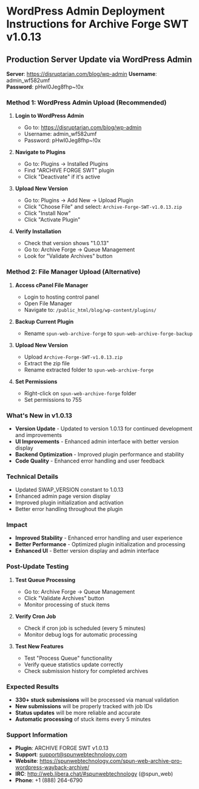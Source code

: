 # WordPress Admin Deployment Instructions for Archive Forge SWT v1.0.13

## Production Server Update via WordPress Admin

**Server**: https://disruptarian.com/blog/wp-admin
**Username**: admin_wf582umf  
**Password**: pHwI0Jeg8fhp~!0x

### Method 1: WordPress Admin Upload (Recommended)

1. **Login to WordPress Admin**
   - Go to: https://disruptarian.com/blog/wp-admin
   - Username: admin_wf582umf
   - Password: pHwI0Jeg8fhp~!0x

2. **Navigate to Plugins**
   - Go to: Plugins → Installed Plugins
   - Find "ARCHIVE FORGE SWT" plugin
   - Click "Deactivate" if it's active

3. **Upload New Version**
   - Go to: Plugins → Add New → Upload Plugin
   - Click "Choose File" and select: `Archive-Forge-SWT-v1.0.13.zip`
   - Click "Install Now"
   - Click "Activate Plugin"

4. **Verify Installation**
   - Check that version shows "1.0.13"
   - Go to: Archive Forge → Queue Management
   - Look for "Validate Archives" button

### Method 2: File Manager Upload (Alternative)

1. **Access cPanel File Manager**
   - Login to hosting control panel
   - Open File Manager
   - Navigate to: `/public_html/blog/wp-content/plugins/`

2. **Backup Current Plugin**
   - Rename `spun-web-archive-forge` to `spun-web-archive-forge-backup`

3. **Upload New Version**
   - Upload `Archive-Forge-SWT-v1.0.13.zip`
   - Extract the zip file
   - Rename extracted folder to `spun-web-archive-forge`

4. **Set Permissions**
   - Right-click on `spun-web-archive-forge` folder
   - Set permissions to 755

### What's New in v1.0.13

- **Version Update** - Updated to version 1.0.13 for continued development and improvements
- **UI Improvements** - Enhanced admin interface with better version display
- **Backend Optimization** - Improved plugin performance and stability
- **Code Quality** - Enhanced error handling and user feedback

### Technical Details
- Updated SWAP_VERSION constant to 1.0.13
- Enhanced admin page version display
- Improved plugin initialization and activation
- Better error handling throughout the plugin

### Impact
- **Improved Stability** - Enhanced error handling and user experience
- **Better Performance** - Optimized plugin initialization and processing
- **Enhanced UI** - Better version display and admin interface

### Post-Update Testing

1. **Test Queue Processing**
   - Go to: Archive Forge → Queue Management
   - Click "Validate Archives" button
   - Monitor processing of stuck items

2. **Verify Cron Job**
   - Check if cron job is scheduled (every 5 minutes)
   - Monitor debug logs for automatic processing

3. **Test New Features**
   - Test "Process Queue" functionality
   - Verify queue statistics update correctly
   - Check submission history for completed archives

### Expected Results

- **330+ stuck submissions** will be processed via manual validation
- **New submissions** will be properly tracked with job IDs
- **Status updates** will be more reliable and accurate
- **Automatic processing** of stuck items every 5 minutes

### Support Information

- **Plugin**: ARCHIVE FORGE SWT v1.0.13
- **Support**: support@spunwebtechnology.com
- **Website**: https://spunwebtechnology.com/spun-web-archive-pro-wordpress-wayback-archive/
- **IRC**: http://web.libera.chat/#spunwebtechnology (@spun_web)
- **Phone**: +1 (888) 264-6790
